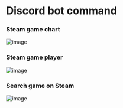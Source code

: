 # Discord bot command

### Steam game chart 
![image](https://github.com/nyto9999/steamtop10/blob/main/readMesteam10.PNG)

### Steam game player
![image](https://github.com/nyto9999/steamtop10/blob/main/readmeImg2.PNG)

### Search game on Steam 
![image](https://github.com/nyto9999/steamtop10/blob/main/botsearchgame.PNG)

